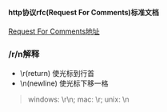 #### http协议rfc(Request For Comments)标准文档
[Request For Comments地址](https://tools.ietf.org/html/rfc2616)

### /r/n解释
- \r(return) 使光标到行首
- \n(newline) 使光标下移一格
> windows: \r\n; mac: \r; unix: \n